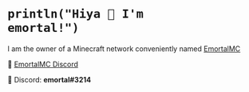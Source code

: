 # <code>println("Hiya 👋 I'm emortal!")</code>
I am the owner of a Minecraft network conveniently named [EmortalMC](https://github.com/EmortalMC)

🔗 [EmortalMC Discord](https://discord.gg/TZyuMSha96)

📌 Discord: <b>emortal#3214</b>
